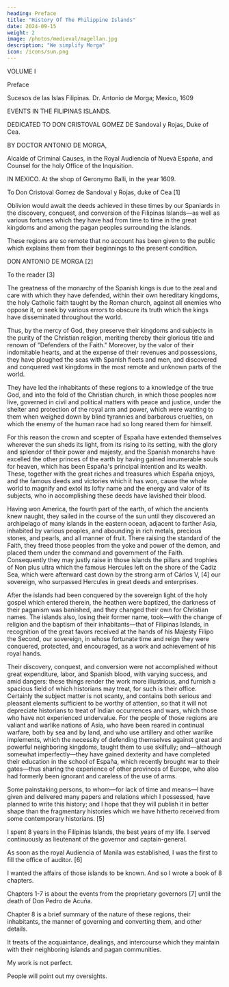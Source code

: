 ```yaml
---
heading: Preface
title: "History Of The Philippine Islands"
date: 2024-09-15
weight: 2
image: /photos/medieval/magellan.jpg
description: "We simplify Morga"
icon: /icons/sun.png
---
```




<!-- Title: History of the Philippine Islands Vols 1 and 2

Author: Antonio de Morga

MORGA'S PHILIPPINE ISLANDS
VOLUME I

Of this work five hundred copies are issued separately from "The
Philippine Islands, 1493-1898," in fifty-five volumes.

HISTORY OF THE PHILIPPINE ISLANDS

From their discovery by Magellan in 1521 to the beginning of the XVII
Century; with descriptions of Japan, China and adjacent countries, by

Dr. ANTONIO DE MORGA

Alcalde of Criminal Causes, in the Royal Audiencia of Nueva España, and Counsel for the Holy Office of the Inquisition

Completely translated into English, edited and annotated by

E. H. BLAIR and J. A. ROBERTSON With Facsimiles
 -->

VOLUME I
<!-- Cleveland, Ohio The Arthur H. Clark Company 1907

COPYRIGHT 1907
THE ARTUR H. CLARK COMPANY
ALL RIGHTS RESERVED
CONTENTS OF VOLUME I [xv of series] -->

Preface

Sucesos de las Islas Filipinas. Dr. Antonio de Morga; Mexico, 1609

<!-- Bibliographical Data

Appendix A: Expedition of Thomas Candish

Appendix B: Early years of the Dutch in the East Indies

ILLUSTRATIONS
View of city of Manila; photographic facsimile of engraving in Mallet's Description de l'univers (Paris, 1683), ii, p. 127, from copy in Library of Congress.

Title-page of Sucesos de las Islas Filipinas, by Dr. Antonio de Morga
(Mexico, 1609); photographic facsimile from copy in Lenox Library.
Map showing first landing-place of Legazpi in the Philippines; photographic facsimile of original MS. map in the pilots' log-book of the voyage, in Archivo general de Indias, Sevilla.

View of Dutch vessels stationed in bay of Albay; from T. de Bry's Peregrinationes, 1st ed. (Amsterdame, 1602), tome xvi, no. iv. "Voyage faict entovr de l'univers par Sr. Olivier dv Nort"—p. 36; photographic facsimile, from copy in Boston Public Library.

Battle with Oliver van Noordt, near Manila, December 14, 1600; ut supra, p. 44.

Sinking of the Spanish flagship in battle with van Noordt; ut supra, p. 45.

Capture of van Noordt's admiral's ship; ut supra, p. 46.


SUCESOS DE LAS ISLAS FILIPINAS
By Dr. Antonio de Morga. Mexico: at the shop of Geronymo Baili, in the year 1609; printed by Cornelio Adriano Cesar.

SOURCE: The translation is made from the Harvard copy of the original printed work.

TRANSLATION: This is made by Alfonso de Salvio, Norman F. Hall, and James Alexander Robertson.

SVCESOS DE LAS ISLAS FILIPINAS
DIRIGIDO
A DON CRISTOVAL GOMEZ DE
Sandoual y Rojas, Duque de Cea.

POR EL DOCTOR ANTONIO DE MORGA,
Alcaldo del Crimen, de la real Audiencia de la Nueua España, Consultor del santo Oficio de la Inquisicion.

EN MEXICO.
En casa de Geronymo Balli. Año 1609.

Por Cornelio Adriano Cesar -->


EVENTS IN THE FILIPINAS ISLANDS.

DEDICATED TO DON CRISTOVAL GOMEZ DE
Sandoval y Rojas, Duke of Cea.

BY DOCTOR ANTONIO DE MORGA,

Alcalde of Criminal Causes, in the Royal Audiencia of Nuevà España, and Counsel for the holy Office of the Inquisition.

IN MEXICO.
At the shop of Geronymo Balli, in the year 1609.

<!-- By Cornelio Adriano Cesar.

EVENTS IN THE FILIPINAS ISLANDS

By order of the most excellent Don Luis de Velasco, viceroy of this Nueva España, and of the most illustrious and reverend Don Fray Garcia Guerra, archbishop of Mexico, and member of his Majesty's council, I have examined this book of the Events in the Philipinas Islands, written by Doctor Antonio de Morga, alcalde of the court in the royal Audiencia of Mexico. In my judgment it is entertaining, profitable, and worthy of publication. The author has strictly obeyed the laws of history therein, in the excellent arrangement of his work, in which he shows his soundness of intellect and a concise style to which few attain, together with a true exposition of the subject matter, as it was written by one who was so fully conversant with it, during the years that he governed those islands. I have accordingly affixed my signature to this instrument here at the professed house of the Society of Jesus in Mexico, on the first of April, 1609.

JUAN SANCHEZ
Don Luys de Velasco, knight of the Order of Sanctiago, viceroy-lieutenant of the king our sovereign, governor and captain-general of Nueva España, and president of the royal Audiencia and Chancillería established therein, etc. Whereas Doctor Antonio de Morga, alcalde of criminal causes in this royal Audiencia, informed me that he had written a book and treatise on the Events in the Filipinas Islands, from their earliest discoveries and conquest until the end of the past year six hundred and seven, and requested me to grant him permission and privilege to have it printed, to the exclusion of all others doing the same for a certain period; and whereas I entrusted Father Juan Sanchez, of the Society of Jesus, with the inspection of the said book, as my proxy: therefore, I hereby grant permission to the said Doctor Antonio de Morga, so that, for the period of the next ten years, he, or his appointee, may freely have the said book printed by whatever printer he pleases; and I forbid any other person to do the same within the said time and without the said permission, under penalty of losing—and he shall lose—the type and accessories with which the said impression shall be made, and the same shall be applied in equal shares to his Majesty's exchequer and to the said Doctor Antonio de Morga. Given in Mexico, on the seventh of the month of April, one thousand six hundred and nine.

DON LUYS DE VELASCO
By order of the viceroy:

MARTIN LOPEZ GAUNA
Don Fray Garcia Guerra, by the divine grace and that of the holy apostolic see, archbishop of Mexico, member of his Majesty's Council, etc. Having seen the opinion expressed by Father Juan Sanchez, of the Society of Jesus, after he had examined the book presented to us by Doctor Antonio de Morga, alcalde in this court and Chancillería, entitled Events in the Filipinas Islands, their Conquest and Conversion, for which we granted him authority; and since it is evident, by the above-mentioned opinion, that it contains nothing against our holy Catholic faith, or good morals, but that, on the contrary, it is useful and profitable to all persons who may read it: therefore we do hereby grant permission to the said Doctor Antonio de Morga, to have the said book of the said conquest and conversion of the Filipinas Islands printed in any of the printing establishments of the city. Given in Mexico, on the seventh of April, one thousand six hundred and nine.

FRAY GARCIA, archbishop of Mexico.

By order of his most illustrious Lordship, the archbishop of Mexico:

DON JUAN DE PORTILLA, secretary. -->

To Don Cristoval Gomez de Sandoval y Rojas, duke of Cea [1]

Oblivion would await the deeds achieved in these times by our Spaniards in the discovery, conquest, and conversion of the Filipinas Islands—as well as various fortunes which they have had from time to time in the great kingdoms and among the pagan peoples surrounding the islands.

These regions are so remote that no account has been given to the public which explains them from their beginnings to the present condition. 

<!-- I entreat your Excellency to accept my good will, which is laid prostrate at your feet; and should this short treatise not afford that pleasure, which self-love—that infirmity of the human mind—leads me to expect, will your Excellency deal with me, as you are wont to deal with all, and read this book and conceal its imperfections with the exercise of your toleration and gentleness. For you are so richly endowed with these and other virtues—which, through the divine power, cause lofty things not to keep aloof from humble ones; and which, in addition to your own natural greatness, have placed your Excellency in your present office for the good of these realms, where you reward and favor the good, and correct and check the opposite. In such rule consists the welfare of the state; and this made the ancient philosopher, Democritus, say that reward and punishment were true gods. In order to enjoy this happiness, we need not crave any bygone time, but, contenting ourselves with the present, pray that God may preserve your Excellency to us for many years. -->

DON ANTONIO DE MORGA [2]

To the reader [3]

The greatness of the monarchy of the Spanish kings is due to the zeal and care with which they have defended, within their own hereditary kingdoms, the holy Catholic faith taught by the Roman church, against all enemies who oppose it, or seek by various errors to obscure its truth which the kings have disseminated throughout the world. 

Thus, by the mercy of God, they preserve their kingdoms and subjects in the purity of the Christian religion, meriting thereby their glorious title and renown of "Defenders of the Faith." Moreover, by the valor of their indomitable hearts, and at the expense of their revenues and possessions, they have ploughed the seas with Spanish fleets and men, and discovered and conquered vast kingdoms in the most remote and unknown parts of the world. 

They have led the inhabitants of these regions to a knowledge of the true God, and into the fold of the Christian church, in which those peoples now live, governed in civil and political matters with peace and justice, under the shelter and protection of the royal arm and power, which were wanting to them when weighed down by blind tyrannies and barbarous cruelties, on which the enemy of the human race had so long reared them for himself.

For this reason the crown and scepter of España have extended themselves wherever the sun sheds its light, from its rising to its setting, with the glory and splendor of their power and majesty, and the Spanish monarchs have excelled the other princes of the earth by having gained innumerable souls for heaven, which has been España's principal intention and its wealth. These, together with the great riches and treasures which España enjoys, and the famous deeds and victories which it has won, cause the whole world to magnify and extol its lofty name and the energy and valor of its subjects, who in accomplishing these deeds have lavished their blood.

Having won America, the fourth part of the earth, of which the ancients knew naught, they sailed in the course of the sun until they discovered an archipelago of many islands in the eastern ocean, adjacent to farther Asia, inhabited by various peoples, and abounding in rich metals, precious stones, and pearls, and all manner of fruit. There raising the standard of the Faith, they freed those peoples from the yoke and power of the demon, and placed them under the command and government of the Faith. Consequently they may justly raise in those islands the pillars and trophies of Non plus ultra which the famous Hercules left on the shore of the Cadiz Sea, which were afterward cast down by the strong arm of Cárlos V, [4] our sovereign, who surpassed Hercules in great deeds and enterprises.

After the islands had been conquered by the sovereign light of the holy gospel which entered therein, the heathen were baptized, the darkness of their paganism was banished, and they changed their own for Christian names. The islands also, losing their former name, took—with the change of religion and the baptism of their inhabitants—that of Filipinas Islands, in recognition of the great favors received at the hands of his Majesty Filipo the Second, our sovereign, in whose fortunate time and reign they were conquered, protected, and encouraged, as a work and achievement of his royal hands.

Their discovery, conquest, and conversion were not accomplished without great expenditure, labor, and Spanish blood, with varying success, and amid dangers: these things render the work more illustrious, and furnish a spacious field of which historians may treat, for such is their office. Certainly the subject matter is not scanty, and contains both serious and pleasant elements sufficient to be worthy of attention, so that it will not depreciate historians to treat of Indian occurrences and wars, which those who have not experienced undervalue. For the people of those regions are valiant and warlike nations of Asia, who have been reared in continual warfare, both by sea and by land, and who use artillery and other warlike implements, which the necessity of defending themselves against great and powerful neighboring kingdoms, taught them to use skilfully; and—although somewhat imperfectly—they have gained dexterity and have completed their education in the school of España, which recently brought war to their gates—thus sharing the experience of other provinces of Europe, who also had formerly been ignorant and careless of the use of arms.

Some painstaking persons, to whom—for lack of time and means—I have given and delivered many papers and relations which I possessed, have planned to write this history; and I hope that they will publish it in better shape than the fragmentary histories which we have hitherto received from some contemporary historians. [5]

I spent 8 years in the Filipinas Islands, the best years of my life. I served continuously as lieutenant of the governor and captain-general.

As soon as the royal Audiencia of Manila was established, I was the first to fill the office of auditor. [6] 

I wanted the affairs of those islands to be known. And so I wrote a book of 8 chapters. 

Chapters 1-7 is about the events from the proprietary governors [7] until the death of Don Pedro de Acuña. 

Chapter 8 is a brief summary of the nature of these regions, their inhabitants, the manner of governing and converting them, and other details.

It treats of the acquaintance, dealings, and intercourse which they maintain with their neighboring islands and pagan communities. 

My work is not perfect. 

<!-- As fearful am I for the imperfections which will be found in this work, as I am persuaded that they deserve forgiveness, since my design and chief intent has been to give each one his due and to present the truth without hatred or flattery, which has been injured in some current narratives. [8] 

The latter is a fault to be severely reproved in those who relate the deeds of others, inasmuch as it was prohibited by a penal law which Cato and Marcius, tribunes of the Roman people, established for those who, in relating their own deeds, overstepped the truth—although this seemed less worthy of punishment, on account of the self-love which intervenes in such a case. -->

People will point out my oversights.

 <!-- but I shall have already answered him by confessing them; and should this not suffice to silence him, I shall stop up my ears like another Ulysses, and—considering the haste with which I have written—endure this inconvenience and difficulty, desiring only to please and serve whomsoever may read it; and this will be sufficient to protect me from greater dangers. -->

<!-- In reading this history, one may find certain words—names of provinces, towns, magistrates, arms, and vessels—which it has seemed more suitable to write by their usual names in those regions. In the last chapter, which contains an account of the islands and their peculiarities, these words will be explained and defined.

¶ Of the first discoveries of the eastern islands; the voyage thither by Adelantado Miguel Lopez de Legazpi; the conquest and pacification of the Filipinas during his governorship, and that of Guido de Labazarris, who afterward held the office. -->

